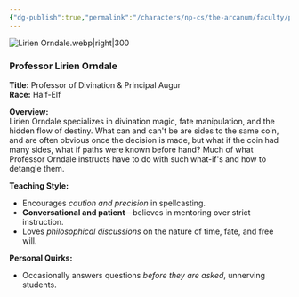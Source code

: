 ```yaml
---
{"dg-publish":true,"permalink":"/characters/np-cs/the-arcanum/faculty/professor-lirien-orndale/","created":"2025-05-12T18:46:09.621-07:00","updated":"2025-03-04T18:15:29.000-08:00"}
---
```


![Lirien Orndale.webp|right|300](/img/user/zz.%20Behind%20the%20Scenes/Pictures/Lirien%20Orndale.webp)
### **Professor Lirien Orndale**

**Title:** Professor of Divination & Principal Augur  
**Race:** Half-Elf

**Overview:**  
Lirien Orndale specializes in divination magic, fate manipulation, and the hidden flow of destiny. What can and can't be are sides to the same coin, and are often obvious once the decision is made, but what if the coin had many sides, what if paths were known before hand? Much of what Professor Orndale instructs have to do with such what-if's and how to detangle them. 

**Teaching Style:**

- Encourages _caution and precision_ in spellcasting.
- **Conversational and patient**—believes in mentoring over strict instruction.
- Loves _philosophical discussions_ on the nature of time, fate, and free will.

**Personal Quirks:**

- Occasionally answers questions _before they are asked_, unnerving students.